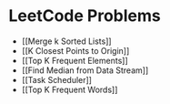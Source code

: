 # LeetCode Problems
- [[Merge k Sorted Lists]]
- [[K Closest Points to Origin]]
- [[Top K Frequent Elements]]
- [[Find Median from Data Stream]]
- [[Task Scheduler]]
- [[Top K Frequent Words]]